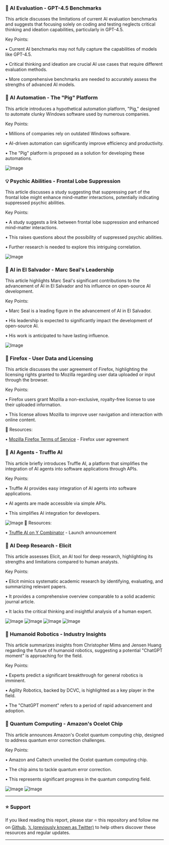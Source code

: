 ### 🤖 AI Evaluation - GPT-4.5 Benchmarks

This article discusses the limitations of current AI evaluation benchmarks and suggests that focusing solely on coding and testing neglects critical thinking and ideation capabilities, particularly in GPT-4.5.

Key Points:

• Current AI benchmarks may not fully capture the capabilities of models like GPT-4.5.


• Critical thinking and ideation are crucial AI use cases that require different evaluation methods.


•  More comprehensive benchmarks are needed to accurately assess the strengths of advanced AI models.



### 🚀 AI Automation -  The "Pig" Platform

This article introduces a hypothetical automation platform, "Pig," designed to automate clunky Windows software used by numerous companies.

Key Points:

• Millions of companies rely on outdated Windows software.


• AI-driven automation can significantly improve efficiency and productivity.


•  The "Pig" platform is proposed as a solution for developing these automations.



![Image](https://pbs.twimg.com/ext_tw_video_thumb/1895151254373904384/pu/img/3PgZMunQUoTkg7ml.jpg)


### 💡 Psychic Abilities - Frontal Lobe Suppression

This article discusses a study suggesting that suppressing part of the frontal lobe might enhance mind-matter interactions, potentially indicating suppressed psychic abilities.

Key Points:

• A study suggests a link between frontal lobe suppression and enhanced mind-matter interactions.


• This raises questions about the possibility of suppressed psychic abilities.


• Further research is needed to explore this intriguing correlation.


![Image](https://pbs.twimg.com/media/Gkzqu6hXgAIe45G?format=jpg&name=small)


### 🤖 AI in El Salvador - Marc Seal's Leadership

This article highlights Marc Seal's significant contributions to the advancement of AI in El Salvador and his influence on open-source AI development.

Key Points:

• Marc Seal is a leading figure in the advancement of AI in El Salvador.


• His leadership is expected to significantly impact the development of open-source AI.


•  His work is anticipated to have lasting influence.



![Image](https://pbs.twimg.com/media/Gk1osZqakAAT2e3?format=jpg&name=small)


### 🤖 Firefox - User Data and Licensing

This article discusses the user agreement of Firefox, highlighting the licensing rights granted to Mozilla regarding user data uploaded or input through the browser.


Key Points:

•  Firefox users grant Mozilla a non-exclusive, royalty-free license to use their uploaded information.


• This license allows Mozilla to improve user navigation and interaction with online content.



🔗 Resources:

• [Mozilla Firefox Terms of Service](https://mozilla.org/en-US/about/legal/terms/firefox/#you-give-mozilla-certain-rights-and-permissions) - Firefox user agreement


### 🚀 AI Agents - Truffle AI

This article briefly introduces Truffle AI, a platform that simplifies the integration of AI agents into software applications through APIs.

Key Points:

• Truffle AI provides easy integration of AI agents into software applications.


• AI agents are made accessible via simple APIs.


• This simplifies AI integration for developers.



![Image](https://pbs.twimg.com/ext_tw_video_thumb/1894939405309091840/pu/img/nj_-HHZzfIM5B_d3.jpg)
🔗 Resources:

• [Truffle AI on Y Combinator](https://ycombinator.com/launches/MuD-truffle-ai-ai-agents-that-work-in-any-software-application) -  Launch announcement


### 🤖 AI Deep Research - Elicit

This article assesses Elicit, an AI tool for deep research, highlighting its strengths and limitations compared to human analysts.

Key Points:

• Elicit mimics systematic academic research by identifying, evaluating, and summarizing relevant papers.


• It provides a comprehensive overview comparable to a solid academic journal article.


•  It lacks the critical thinking and insightful analysis of a human expert.


![Image](https://pbs.twimg.com/media/Gk0ASF8XgAA3D5p?format=png&name=360x360)
![Image](https://pbs.twimg.com/media/Gk0ATNtWMAAltK2?format=png&name=360x360)
![Image](https://pbs.twimg.com/media/Gk0AU0hWsAAEKfb?format=png&name=360x360)
![Image](https://pbs.twimg.com/media/Gk0AdG8WIAAJreR?format=png&name=360x360)


### 🤖 Humanoid Robotics - Industry Insights

This article summarizes insights from Christopher Mims and Jensen Huang regarding the future of humanoid robotics, suggesting a potential "ChatGPT moment" is approaching for the field.

Key Points:

•  Experts predict a significant breakthrough for general robotics is imminent.


• Agility Robotics, backed by DCVC, is highlighted as a key player in the field.


•  The "ChatGPT moment" refers to a period of rapid advancement and adoption.



### 🤖 Quantum Computing - Amazon's Ocelot Chip

This article announces Amazon's Ocelot quantum computing chip, designed to address quantum error correction challenges.

Key Points:

• Amazon and Caltech unveiled the Ocelot quantum computing chip.


• The chip aims to tackle quantum error correction.


•  This represents significant progress in the quantum computing field.


![Image](https://pbs.twimg.com/media/Gkz_f4faoAIvkYu?format=jpg&name=small)
![Image](https://pbs.twimg.com/media/GkwMG67WoAAymjg?format=jpg&name=240x240)


---

### ⭐️ Support

If you liked reading this report, please star ⭐️ this repository and follow me on [Github](https://github.com/Drix10), [𝕏 (previously known as Twitter)](https://x.com/DRIX_10_) to help others discover these resources and regular updates.

---